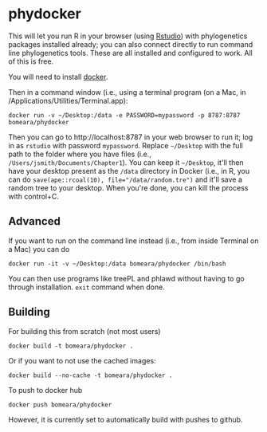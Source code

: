 # phydocker

This will let you run R in your browser (using [Rstudio](https://rstudio.com/)) with phylogenetics packages installed already; you can also connect directly to run command line phylogenetics tools. These are all installed and configured to work. All of this is free.

You will need to install [docker](https://hub.docker.com/search/?type=edition&offering=community).

Then in a command window (i.e., using a terminal program (on a Mac, in /Applications/Utilities/Terminal.app):

`docker run -v ~/Desktop:/data -e PASSWORD=mypassword -p 8787:8787 bomeara/phydocker`

Then you can go to http://localhost:8787 in your web browser to run it; log in as `rstudio` with password `mypassword`. Replace `~/Desktop` with the full path to the folder where you have files (i.e., `/Users/jsmith/Documents/Chapter1`). You can keep it `~/Desktop`, it'll then have your desktop present as the `/data` directory in Docker (i.e., in R, you can do `save(ape::rcoal(10), file="/data/random.tre")` and it'll save a random tree to your desktop. When you're done, you can kill the process with control+C.

## Advanced

If you want to run on the command line instead (i.e., from inside Terminal on a Mac) you can do

`docker run -it -v ~/Desktop:/data bomeara/phydocker /bin/bash`

You can then use programs like treePL and phlawd without having to go through installation.  `exit` command when done.

## Building

For building this from scratch (not most users)

`docker build -t bomeara/phydocker .`

Or if you want to not use the cached images:

`docker build --no-cache -t bomeara/phydocker .`

To push to docker hub

`docker push bomeara/phydocker`

However, it is currently set to automatically build with pushes to github.
